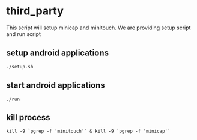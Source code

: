 # third_party
This script will setup minicap and minitouch.
We are providing setup script and run script

## setup android applications
```
./setup.sh
```

## start android applications
```
./run
```

## kill process
```
kill -9 `pgrep -f 'minitouch'` & kill -9 `pgrep -f 'minicap'`
```